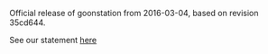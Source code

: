Official release of goonstation from 2016-03-04, based on revision 35cd644.

See our statement [here](http://goo.gl/RmjGFN)
